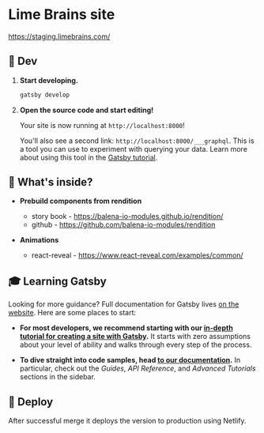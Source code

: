 # Lime Brains site

https://staging.limebrains.com/

## 🚀 Dev

1.  **Start developing.**

    ```sh
    gatsby develop
    ```

1.  **Open the source code and start editing!**

    Your site is now running at `http://localhost:8000`!

    You'll also see a second link: `http://localhost:8000/___graphql`. This is a tool you can use to experiment with querying your data. Learn more about using this tool in the [Gatsby tutorial](https://www.gatsbyjs.org/tutorial/part-five/#introducing-graphiql).

## 🧐 What's inside?

- **Prebuild components from rendition** 
    - story book - https://balena-io-modules.github.io/rendition/
    - github - https://github.com/balena-io-modules/rendition
    
- **Animations**
    - react-reveal - https://www.react-reveal.com/examples/common/

## 🎓 Learning Gatsby

Looking for more guidance? Full documentation for Gatsby lives [on the website](https://www.gatsbyjs.org/). Here are some places to start:

- **For most developers, we recommend starting with our [in-depth tutorial for creating a site with Gatsby](https://www.gatsbyjs.org/tutorial/).** It starts with zero assumptions about your level of ability and walks through every step of the process.

- **To dive straight into code samples, head [to our documentation](https://www.gatsbyjs.org/docs/).** In particular, check out the _Guides_, _API Reference_, and _Advanced Tutorials_ sections in the sidebar.

## 💫 Deploy

After successful merge it deploys the version to production using Netlify.
